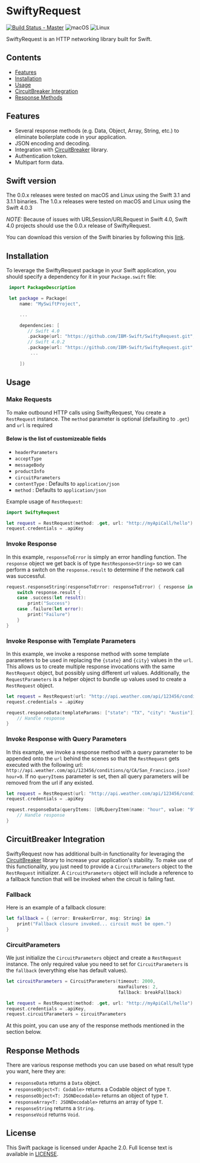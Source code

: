 # SwiftyRequest

[![Build Status - Master](https://travis-ci.org/IBM-Swift/SwiftyRequest.svg?branch=master)](https://travis-ci.org/IBM-Swift/SwiftyRequest)
![macOS](https://img.shields.io/badge/os-macOS-green.svg?style=flat)
![Linux](https://img.shields.io/badge/os-linux-green.svg?style=flat)

SwiftyRequest is an HTTP networking library built for Swift.

## Contents
* [Features](#features)
* [Installation](#installation)
* [Usage](#usage)
* [CircuitBreaker Integration](#circuitbreaker-integration)
* [Response Methods](#response-methods)

## Features
- Several response methods (e.g. Data, Object, Array, String, etc.) to eliminate boilerplate code in your application.
- JSON encoding and decoding.
- Integration with [CircuitBreaker](https://github.com/IBM-Swift/CircuitBreaker) library.
- Authentication token.
- Multipart form data.

## Swift version
The 0.0.x releases were tested on macOS and Linux using the Swift 3.1 and 3.1.1 binaries.
The 1.0.x releases were tested on macOS and Linux using the Swift 4.0.3

*NOTE:* Because of issues with URLSession/URLRequest in Swift 4.0, Swift 4.0 projects should use the 0.0.x release of SwiftyRequest.

You can download this version of the Swift binaries by following this [link](https://swift.org/download/#releases).

## Installation
To leverage the SwiftyRequest package in your Swift application, you should specify a dependency for it in your `Package.swift` file:

```swift
 import PackageDescription

 let package = Package(
     name: "MySwiftProject",

     ...

     dependencies: [
        // Swift 4.0
        .package(url: "https://github.com/IBM-Swift/SwiftyRequest.git", .upToNextMajor(from: "0.0.0")),
        // Swift 4.0.2
        .package(url: "https://github.com/IBM-Swift/SwiftyRequest.git", .upToNextMajor(from: "1.0.0")),
         ...

     ])
```

## Usage

### Make Requests
To make outbound HTTP calls using SwiftyRequest, You create a `RestRequest` instance. The `method` parameter is optional (defaulting to `.get`) and `url` is required

#### Below is the list of customizeable fields
- `headerParameters`
- `acceptType`
- `messageBody`
- `productInfo`
- `circuitParameters`
- `contentType` : Defaults to `application/json`
- `method` : Defaults to `application/json`

Example usage of `RestRequest`:

```swift
import SwiftyRequest

let request = RestRequest(method: .get, url: "http://myApiCall/hello")
request.credentials = .apiKey
```

### Invoke Response
In this example, `responseToError` is simply an error handling function.
The `response` object we get back is of type `RestResponse<String>` so we can perform a switch on the `response.result` to determine if the network call was successful.

```swift
request.responseString(responseToError: responseToError) { response in
    switch response.result {
    case .success(let result):
        print("Success")
    case .failure(let error):
        print("Failure")
    }
}
```

### Invoke Response with Template Parameters

In this example, we invoke a response method with some template parameters to be used in replacing the `{state}` and `{city}` values in the `url`. This allows us to create multiple response invocations with the same `RestRequest` object, but possibly using different url values. Additionally, the `RequestParameters` is a helper object to bundle up values used to create a `RestRequest` object.

```swift
let request = RestRequest(url: "http://api.weather.com/api/123456/conditions/q/{state}/{city}.json")
request.credentials = .apiKey

request.responseData(templateParams: ["state": "TX", "city": "Austin"]) { response in
	// Handle response
}
```

### Invoke Response with Query Parameters

In this example, we invoke a response method with a query parameter to be appended onto the `url` behind the scenes so that the `RestRequest` gets executed with the following url: `http://api.weather.com/api/123456/conditions/q/CA/San_Francisco.json?hour=9`. If no `queryItems` parameter is set, then all query parameters will be removed from the url if any existed.

```swift
let request = RestRequest(url: "http://api.weather.com/api/123456/conditions/q/CA/San_Francisco.json")
request.credentials = .apiKey

request.responseData(queryItems: [URLQueryItem(name: "hour", value: "9")]) { response in
	// Handle response
}
```

## CircuitBreaker Integration

SwiftyRequest now has additional built-in functionality for leveraging the [CircuitBreaker](https://github.com/IBM-Swift/CircuitBreaker) library to increase your application's stability. To make use of this functionality, you just need to provide a `CircuitParameters` object to the `RestRequest` initializer. A `CircuitParameters` object will include a reference to a fallback function that will be invoked when the circuit is failing fast.

### Fallback
Here is an example of a fallback closure:

```swift
let fallback = { (error: BreakerError, msg: String) in
    print("Fallback closure invoked... circuit must be open.")
}
```

### CircuitParameters
We just initialize the `CircuitParameters` object and create a `RestRequest` instance. The only required value you need to set for `CircuitParameters` is the `fallback` (everything else has default values).

```swift
let circuitParameters = CircuitParameters(timeout: 2000,
                                          maxFailures: 2,
                                          fallback: breakFallback)

let request = RestRequest(method: .get, url: "http://myApiCall/hello")
request.credentials = .apiKey,
request.circuitParameters = circuitParameters
```

At this point, you can use any of the response methods mentioned in the section below.

## Response Methods
There are various response methods you can use based on what result type you want, here they are:

- `responseData` returns a `Data` object.
- `responseObject<T: Codable>` returns a Codable object of type `T`.
- `responseObject<T: JSONDecodable>` returns an object of type `T`.
- `responseArray<T: JSONDecodable>` returns an array of type `T`.
- `responseString` returns a `String`.
- `responseVoid` returns `Void`.

## License
This Swift package is licensed under Apache 2.0. Full license text is available in [LICENSE](LICENSE).
